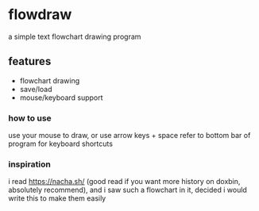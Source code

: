 # flowdraw
a simple text flowchart drawing program

## features
- flowchart drawing
- save/load
- mouse/keyboard support

### how to use
use your mouse to draw, or use arrow keys + space
refer to bottom bar of program for keyboard shortcuts

### inspiration
i read https://nacha.sh/ (good read if you want more history on doxbin, absolutely recommend), and i saw such a flowchart in it, decided i would write this to make them easily